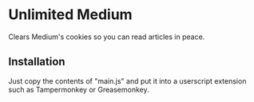 # Unlimited Medium
Clears Medium's cookies so you can read articles in peace.

## Installation
Just copy the contents of "main.js" and put it into a userscript extension such as Tampermonkey or Greasemonkey.
